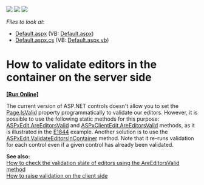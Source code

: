 <!-- default badges list -->
![](https://img.shields.io/endpoint?url=https://codecentral.devexpress.com/api/v1/VersionRange/128532198/13.1.4%2B)
[![](https://img.shields.io/badge/Open_in_DevExpress_Support_Center-FF7200?style=flat-square&logo=DevExpress&logoColor=white)](https://supportcenter.devexpress.com/ticket/details/E3633)
[![](https://img.shields.io/badge/📖_How_to_use_DevExpress_Examples-e9f6fc?style=flat-square)](https://docs.devexpress.com/GeneralInformation/403183)
<!-- default badges end -->
<!-- default file list -->
*Files to look at*:

* [Default.aspx](./CS/WebSite/Default.aspx) (VB: [Default.aspx](./VB/WebSite/Default.aspx))
* [Default.aspx.cs](./CS/WebSite/Default.aspx.cs) (VB: [Default.aspx.vb](./VB/WebSite/Default.aspx.vb))
<!-- default file list end -->
# How to validate editors in the container on the server side
<!-- run online -->
**[[Run Online]](https://codecentral.devexpress.com/e3633/)**
<!-- run online end -->


<p>The current version of ASP.NET controls doesn't allow you to set the <a href="http://msdn.microsoft.com/en-us/library/system.web.ui.page.isvalid.aspx"><u>Page.IsValid</u></a> property programmatically to validate our editors. However, it is possible to use the following static methods for this purpose: <a href="http://documentation.devexpress.com/#AspNet/DevExpressWebASPxEditorsASPxEdit_AreEditorsValidtopic"><u>ASPxEdit.AreEditorsValid</u></a> and <a href="http://documentation.devexpress.com/#AspNet/DevExpressWebASPxEditorsScriptsASPxClientEdit_AreEditorsValidtopic"><u>ASPxClientEdit.AreEditorsValid</u></a> methods, as it is illustrated in the <a href="https://www.devexpress.com/Support/Center/p/E1844">E1844</a> example. Another  solution is to use the <a href="http://documentation.devexpress.com/#AspNet/DevExpressWebASPxEditorsASPxEdit_ValidateEditorsInContainertopic"><u>ASPxEdit.ValidateEditorsInContainer</u></a> method. Note that it re-runs validation for each control even if a given control has already been validated. </p><p><strong>See also:</strong><br />
<a href="https://www.devexpress.com/Support/Center/p/E1844">How to check the validation state of editors using the AreEditorsValid method</a><br />
<a href="https://www.devexpress.com/Support/Center/p/E124">How to raise validation on the client side</a></p>

<br/>


